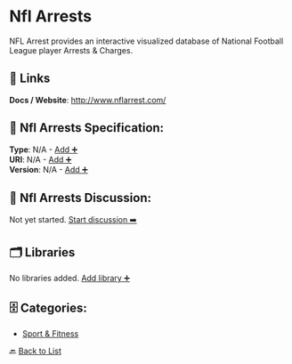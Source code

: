 # Nfl Arrests

NFL Arrest provides an interactive visualized database of National Football League player Arrests & Charges.

##  🔗 Links
**Docs / Website**: http://www.nflarrest.com/

## 🧬 Nfl Arrests Specification:
**Type**: N/A - [Add ➕](https://github.com/apis-list/apis-list/edit/main/apis/nfl-arrests/nfl-arrests.yaml)  
**URI**: N/A - [Add ➕](https://github.com/apis-list/apis-list/edit/main/apis/nfl-arrests/nfl-arrests.yaml)  
**Version**: N/A - [Add ➕](https://github.com/apis-list/apis-list/edit/main/apis/nfl-arrests/nfl-arrests.yaml)

## 💬 Nfl Arrests Discussion:
Not yet started. [Start discussion ➡️](https://github.com/apis-list/apis-list/discussions/new)

## 🗂️ Libraries

No libraries added. [Add library ➕](https://github.com/apis-list/apis-list/edit/main/apis/nfl-arrests/nfl-arrests.yaml)    


## 🗄️ Categories:
- [Sport & Fitness](https://github.com/apis-list/apis-list#sport--fitness-)

🔙  [Back to List](https://github.com/apis-list/apis-list)
